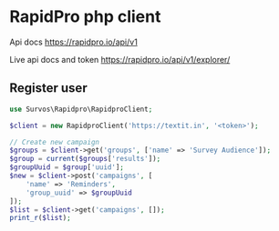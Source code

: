 # RapidPro php client

Api docs https://rapidpro.io/api/v1

Live api docs and token https://rapidpro.io/api/v1/explorer/

## Register user
```php
use Survos\Rapidpro\RapidproClient;

$client = new RapidproClient('https://textit.in', '<token>');

// Create new campaign
$groups = $client->get('groups', ['name' => 'Survey Audience']);
$group = current($groups['results']);
$groupUuid = $group['uuid'];
$new = $client->post('campaigns', [
    'name' => 'Reminders',
    'group_uuid' => $groupUuid
]);
$list = $client->get('campaigns', []);
print_r($list);

```
